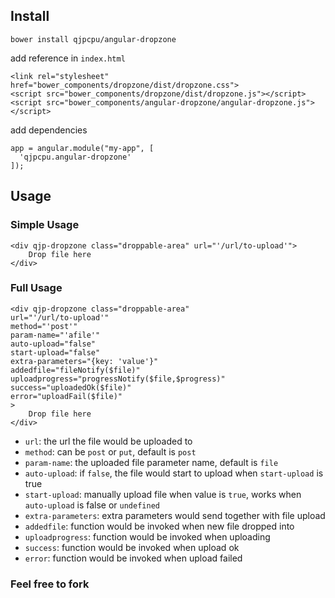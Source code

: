 ## Install
```
bower install qjpcpu/angular-dropzone
```
add reference in `index.html`
```
<link rel="stylesheet" href="bower_components/dropzone/dist/dropzone.css">
<script src="bower_components/dropzone/dist/dropzone.js"></script>
<script src="bower_components/angular-dropzone/angular-dropzone.js"></script>
```
add dependencies
```
app = angular.module("my-app", [
  'qjpcpu.angular-dropzone'
]);
```
## Usage
### Simple Usage
```
<div qjp-dropzone class="droppable-area" url="'/url/to-upload'">
	Drop file here
</div>
```
### Full Usage
```
<div qjp-dropzone class="droppable-area"
url="'/url/to-upload'"
method="'post'"
param-name="'afile'"
auto-upload="false"
start-upload="false"
extra-parameters="{key: 'value'}"
addedfile="fileNotify($file)"
uploadprogress="progressNotify($file,$progress)"
success="uploadedOk($file)"
error="uploadFail($file)"
>
	Drop file here
</div>
```
* `url`: the url the file would be uploaded to
* `method`: can be `post` or `put`, default is `post`
* `param-name`: the uploaded file parameter name, default is `file`
* `auto-upload`: if `false`, the file would start to upload when `start-upload` is true
* `start-upload`: manually upload file when value is `true`, works when `auto-upload` is false or `undefined`
* `extra-parameters`: extra parameters would send together with file upload
* `addedfile`: function would be invoked when new file dropped into
* `uploadprogress`: function would be invoked when uploading
* `success`: function would be invoked when upload ok
* `error`: function would be invoked when upload failed

### Feel free to fork
